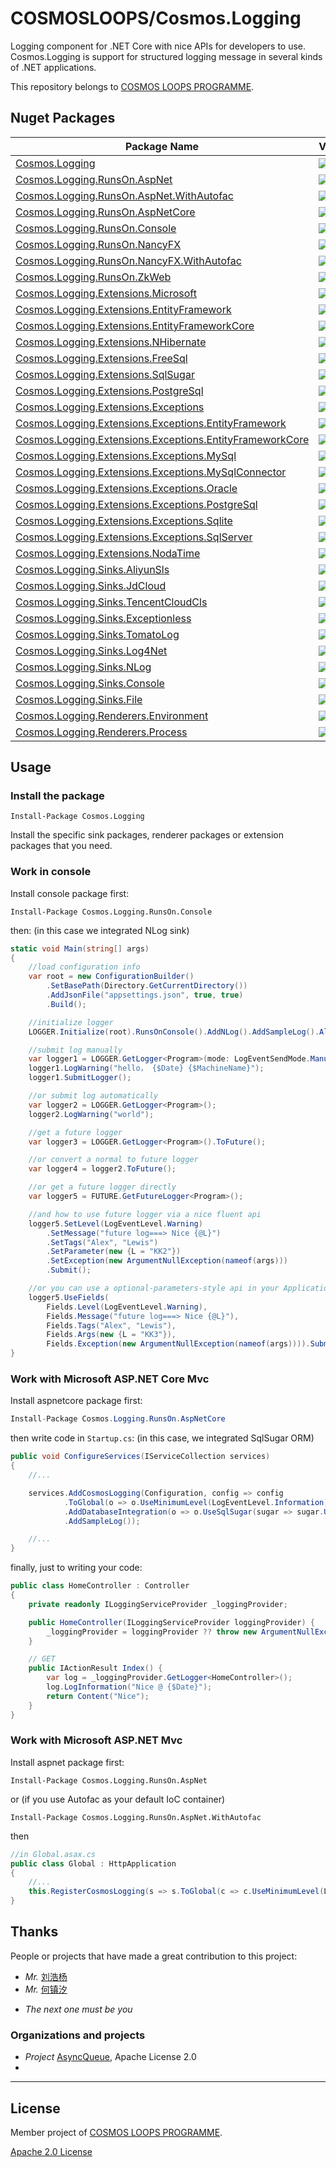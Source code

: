 # COSMOSLOOPS/Cosmos.Logging

Logging component for .NET Core with nice APIs for developers to use. Cosmos.Logging is support for structured logging message in several kinds of .NET applications.

This repository belongs to [COSMOS LOOPS PROGRAMME](https://github.com/cosmos-loops/).

## Nuget Packages

| Package Name                                                                                                                                         | Version                                                                                          | Downloads                                                                                         |
| ---------------------------------------------------------------------------------------------------------------------------------------------------- | ------------------------------------------------------------------------------------------------ | ------------------------------------------------------------------------------------------------- |
| [Cosmos.Logging](https://www.nuget.org/packages/Cosmos.Logging/)                                                                                     | ![](https://img.shields.io/nuget/v/Cosmos.Logging.svg)                                           | ![](https://img.shields.io/nuget/dt/Cosmos.Logging.svg)                                           |
| [Cosmos.Logging.RunsOn.AspNet](https://www.nuget.org/packages/Cosmos.Logging.RunsOn.AspNet/)                                                         | ![](https://img.shields.io/nuget/v/Cosmos.Logging.RunsOn.AspNet.svg)                             | ![](https://img.shields.io/nuget/dt/Cosmos.Logging.RunsOn.AspNet.svg)                             |
| [Cosmos.Logging.RunsOn.AspNet.WithAutofac](https://www.nuget.org/packages/Cosmos.Logging.RunsOn.AspNet.WithAutofac/)                                 | ![](https://img.shields.io/nuget/v/Cosmos.Logging.RunsOn.AspNet.WithAutofac.svg)                 | ![](https://img.shields.io/nuget/dt/Cosmos.Logging.RunsOn.AspNet.WithAutofac.svg)                 |
| [Cosmos.Logging.RunsOn.AspNetCore](https://www.nuget.org/packages/Cosmos.Logging.RunsOn.AspNetCore/)                                                 | ![](https://img.shields.io/nuget/v/Cosmos.Logging.RunsOn.AspNetCore.svg)                         | ![](https://img.shields.io/nuget/dt/Cosmos.Logging.RunsOn.AspNetCore.svg)                         |
| [Cosmos.Logging.RunsOn.Console](https://www.nuget.org/packages/Cosmos.Logging.RunsOn.Console/)                                                       | ![](https://img.shields.io/nuget/v/Cosmos.Logging.RunsOn.Console.svg)                            | ![](https://img.shields.io/nuget/dt/Cosmos.Logging.RunsOn.Console.svg)                            |
| [Cosmos.Logging.RunsOn.NancyFX](https://www.nuget.org/packages/Cosmos.Logging.RunsOn.NancyFX/)                                                       | ![](https://img.shields.io/nuget/v/Cosmos.Logging.RunsOn.NancyFX.svg)                            | ![](https://img.shields.io/nuget/dt/Cosmos.Logging.RunsOn.NancyFX.svg)                            |
| [Cosmos.Logging.RunsOn.NancyFX.WithAutofac](https://www.nuget.org/packages/Cosmos.Logging.RunsOn.NancyFX.WithAutofac/)                               | ![](https://img.shields.io/nuget/v/Cosmos.Logging.RunsOn.NancyFX.WithAutofac.svg)                | ![](https://img.shields.io/nuget/dt/Cosmos.Logging.RunsOn.NancyFX.WithAutofac.svg)                |
| [Cosmos.Logging.RunsOn.ZkWeb](https://www.nuget.org/packages/Cosmos.Logging.RunsOn.ZkWeb/)                                                           | ![](https://img.shields.io/nuget/v/Cosmos.Logging.RunsOn.ZkWeb.svg)                              | ![](https://img.shields.io/nuget/dt/Cosmos.Logging.RunsOn.ZkWeb.svg)                              |
| [Cosmos.Logging.Extensions.Microsoft](https://www.nuget.org/packages/Cosmos.Logging.Extensions.Microsoft/)                                           | ![](https://img.shields.io/nuget/v/Cosmos.Logging.Extensions.Microsoft.svg)                      | ![](https://img.shields.io/nuget/dt/Cosmos.Logging.Extensions.Microsoft.svg)                      |
| [Cosmos.Logging.Extensions.EntityFramework](https://www.nuget.org/packages/Cosmos.Logging.Extensions.EntityFramework/)                               | ![](https://img.shields.io/nuget/v/Cosmos.Logging.Extensions.EntityFramework.svg)                | ![](https://img.shields.io/nuget/dt/Cosmos.Logging.Extensions.EntityFramework.svg)                |
| [Cosmos.Logging.Extensions.EntityFrameworkCore](https://www.nuget.org/packages/Cosmos.Logging.Extensions.EntityFrameworkCore/)                       | ![](https://img.shields.io/nuget/v/Cosmos.Logging.Extensions.EntityFrameworkCore.svg)            | ![](https://img.shields.io/nuget/dt/Cosmos.Logging.Extensions.EntityFrameworkCore.svg)            |
| [Cosmos.Logging.Extensions.NHibernate](https://www.nuget.org/packages/Cosmos.Logging.Extensions.NHibernate/)                                         | ![](https://img.shields.io/nuget/v/Cosmos.Logging.Extensions.NHibernate.svg)                     | ![](https://img.shields.io/nuget/dt/Cosmos.Logging.Extensions.NHibernate.svg)                     |
| [Cosmos.Logging.Extensions.FreeSql](https://www.nuget.org/packages/Cosmos.Logging.Extensions.FreeSql/)                                               | ![](https://img.shields.io/nuget/v/Cosmos.Logging.Extensions.FreeSql.svg)                        | ![](https://img.shields.io/nuget/dt/Cosmos.Logging.Extensions.FreeSql.svg)                        |
| [Cosmos.Logging.Extensions.SqlSugar](https://www.nuget.org/packages/Cosmos.Logging.Extensions.SqlSugar/)                                             | ![](https://img.shields.io/nuget/v/Cosmos.Logging.Extensions.SqlSugar.svg)                       | ![](https://img.shields.io/nuget/dt/Cosmos.Logging.Extensions.SqlSugar.svg)                       |
| [Cosmos.Logging.Extensions.PostgreSql](https://www.nuget.org/packages/Cosmos.Logging.Extensions.PostgreSql/)                                         | ![](https://img.shields.io/nuget/v/Cosmos.Logging.Extensions.PostgreSql.svg)                     | ![](https://img.shields.io/nuget/dt/Cosmos.Logging.Extensions.PostgreSql.svg)                     |
| [Cosmos.Logging.Extensions.Exceptions](https://www.nuget.org/packages/Cosmos.Logging.Extensions.Exceptions/)                                         | ![](https://img.shields.io/nuget/v/Cosmos.Logging.Extensions.Exceptions.svg)                     | ![](https://img.shields.io/nuget/dt/Cosmos.Logging.Extensions.Exceptions.svg)                     |
| [Cosmos.Logging.Extensions.Exceptions.EntityFramework](https://www.nuget.org/packages/Cosmos.Logging.Extensions.Exceptions.EntityFramework/)         | ![](https://img.shields.io/nuget/v/Cosmos.Logging.Extensions.Exceptions.EntityFramework.svg)     | ![](https://img.shields.io/nuget/dt/Cosmos.Logging.Extensions.Exceptions.EntityFramework.svg)     |
| [Cosmos.Logging.Extensions.Exceptions.EntityFrameworkCore](https://www.nuget.org/packages/Cosmos.Logging.Extensions.Exceptions.EntityFrameworkCore/) | ![](https://img.shields.io/nuget/v/Cosmos.Logging.Extensions.Exceptions.EntityFrameworkCore.svg) | ![](https://img.shields.io/nuget/dt/Cosmos.Logging.Extensions.Exceptions.EntityFrameworkCore.svg) |
| [Cosmos.Logging.Extensions.Exceptions.MySql](https://www.nuget.org/packages/Cosmos.Logging.Extensions.Exceptions.MySql/)                             | ![](https://img.shields.io/nuget/v/Cosmos.Logging.Extensions.Exceptions.MySql.svg)               | ![](https://img.shields.io/nuget/dt/Cosmos.Logging.Extensions.Exceptions.MySql.svg)               |
| [Cosmos.Logging.Extensions.Exceptions.MySqlConnector](https://www.nuget.org/packages/Cosmos.Logging.Extensions.Exceptions.MySqlConnector/)           | ![](https://img.shields.io/nuget/v/Cosmos.Logging.Extensions.Exceptions.MySqlConnector.svg)      | ![](https://img.shields.io/nuget/dt/Cosmos.Logging.Extensions.Exceptions.MySqlConnector.svg)      |
| [Cosmos.Logging.Extensions.Exceptions.Oracle](https://www.nuget.org/packages/Cosmos.Logging.Extensions.Exceptions.Oracle/)                           | ![](https://img.shields.io/nuget/v/Cosmos.Logging.Extensions.Exceptions.Oracle.svg)              | ![](https://img.shields.io/nuget/dt/Cosmos.Logging.Extensions.Exceptions.Oracle.svg)              |
| [Cosmos.Logging.Extensions.Exceptions.PostgreSql](https://www.nuget.org/packages/Cosmos.Logging.Extensions.Exceptions.PostgreSql/)                   | ![](https://img.shields.io/nuget/v/Cosmos.Logging.Extensions.Exceptions.PostgreSql.svg)          | ![](https://img.shields.io/nuget/dt/Cosmos.Logging.Extensions.Exceptions.PostgreSql.svg)          |
| [Cosmos.Logging.Extensions.Exceptions.Sqlite](https://www.nuget.org/packages/Cosmos.Logging.Extensions.Exceptions.Sqlite/)                           | ![](https://img.shields.io/nuget/v/Cosmos.Logging.Extensions.Exceptions.Sqlite.svg)              | ![](https://img.shields.io/nuget/dt/Cosmos.Logging.Extensions.Exceptions.Sqlite.svg)              |
| [Cosmos.Logging.Extensions.Exceptions.SqlServer](https://www.nuget.org/packages/Cosmos.Logging.Extensions.Exceptions.SqlServer/)                     | ![](https://img.shields.io/nuget/v/Cosmos.Logging.Extensions.Exceptions.SqlServer.svg)           | ![](https://img.shields.io/nuget/dt/Cosmos.Logging.Extensions.Exceptions.SqlServer.svg)           |
| [Cosmos.Logging.Extensions.NodaTime](https://www.nuget.org/packages/Cosmos.Logging.Extensions.NodaTime/)                                             | ![](https://img.shields.io/nuget/v/Cosmos.Logging.Extensions.NodaTime.svg)                       | ![](https://img.shields.io/nuget/dt/Cosmos.Logging.Extensions.NodaTime.svg)                       |
| [Cosmos.Logging.Sinks.AliyunSls](https://www.nuget.org/packages/Cosmos.Logging.Sinks.AliyunSls/)                                                     | ![](https://img.shields.io/nuget/v/Cosmos.Logging.Sinks.AliyunSls.svg)                           | ![](https://img.shields.io/nuget/dt/Cosmos.Logging.Sinks.AliyunSls.svg)                           |
| [Cosmos.Logging.Sinks.JdCloud](https://www.nuget.org/packages/Cosmos.Logging.Sinks.JdCloud/)                                                         | ![](https://img.shields.io/nuget/v/Cosmos.Logging.Sinks.JdCloud.svg)                             | ![](https://img.shields.io/nuget/dt/Cosmos.Logging.Sinks.JdCloud.svg)                             |
| [Cosmos.Logging.Sinks.TencentCloudCls](https://www.nuget.org/packages/Cosmos.Logging.Sinks.TencentCloudCls/)                                         | ![](https://img.shields.io/nuget/v/Cosmos.Logging.Sinks.TencentCloudCls.svg)                     | ![](https://img.shields.io/nuget/dt/Cosmos.Logging.Sinks.TencentCloudCls.svg)                     |
| [Cosmos.Logging.Sinks.Exceptionless](https://www.nuget.org/packages/Cosmos.Logging.Sinks.Exceptionless/)                                             | ![](https://img.shields.io/nuget/v/Cosmos.Logging.Sinks.Exceptionless.svg)                       | ![](https://img.shields.io/nuget/dt/Cosmos.Logging.Sinks.Exceptionless.svg)                       |
| [Cosmos.Logging.Sinks.TomatoLog](https://www.nuget.org/packages/Cosmos.Logging.Sinks.TomatoLog/)                                                     | ![](https://img.shields.io/nuget/v/Cosmos.Logging.Sinks.TomatoLog.svg)                           | ![](https://img.shields.io/nuget/dt/Cosmos.Logging.Sinks.TomatoLog.svg)                           |
| [Cosmos.Logging.Sinks.Log4Net](https://www.nuget.org/packages/Cosmos.Logging.Sinks.Log4Net/)                                                         | ![](https://img.shields.io/nuget/v/Cosmos.Logging.Sinks.Log4Net.svg)                             | ![](https://img.shields.io/nuget/dt/Cosmos.Logging.Sinks.Log4Net.svg)                             |
| [Cosmos.Logging.Sinks.NLog](https://www.nuget.org/packages/Cosmos.Logging.Sinks.NLog/)                                                               | ![](https://img.shields.io/nuget/v/Cosmos.Logging.Sinks.NLog.svg)                                | ![](https://img.shields.io/nuget/dt/Cosmos.Logging.Sinks.NLog.svg)                                |
| [Cosmos.Logging.Sinks.Console](https://www.nuget.org/packages/Cosmos.Logging.Sinks.Console/)                                                         | ![](https://img.shields.io/nuget/v/Cosmos.Logging.Sinks.Console.svg)                             | ![](https://img.shields.io/nuget/dt/Cosmos.Logging.Sinks.Console.svg)                             |
| [Cosmos.Logging.Sinks.File](https://www.nuget.org/packages/Cosmos.Logging.Sinks.File/)                                                               | ![](https://img.shields.io/nuget/v/Cosmos.Logging.Sinks.File.svg)                                | ![](https://img.shields.io/nuget/dt/Cosmos.Logging.Sinks.File.svg)                                |
| [Cosmos.Logging.Renderers.Environment](https://www.nuget.org/packages/Cosmos.Logging.Renderers.Environment/)                                         | ![](https://img.shields.io/nuget/v/Cosmos.Logging.Renderers.Environment.svg)                     | ![](https://img.shields.io/nuget/dt/Cosmos.Logging.Renderers.Environment.svg)                     |
| [Cosmos.Logging.Renderers.Process](https://www.nuget.org/packages/Cosmos.Logging.Renderers.Process/)                                                 | ![](https://img.shields.io/nuget/v/Cosmos.Logging.Renderers.Process.svg)                         | ![](https://img.shields.io/nuget/dt/Cosmos.Logging.Renderers.Process.svg)                         |

## Usage

### Install the package

```
Install-Package Cosmos.Logging
```

Install the specific sink packages, renderer packages or extension packages that you need.


### Work in console

Install console package first:

```
Install-Package Cosmos.Logging.RunsOn.Console
```

then: (in this case we integrated NLog sink)

```c#
static void Main(string[] args)
{
    //load configuration info
    var root = new ConfigurationBuilder()
        .SetBasePath(Directory.GetCurrentDirectory())
        .AddJsonFile("appsettings.json", true, true)
        .Build();

    //initialize logger
    LOGGER.Initialize(root).RunsOnConsole().AddNLog().AddSampleLog().AllDone();

    //submit log manually
    var logger1 = LOGGER.GetLogger<Program>(mode: LogEventSendMode.Manually);
    logger1.LogWarning("hello， {$Date} {$MachineName}");
    logger1.SubmitLogger();

    //or submit log automatically
    var logger2 = LOGGER.GetLogger<Program>();
    logger2.LogWarning("world");

    //get a future logger
    var logger3 = LOGGER.GetLogger<Program>().ToFuture();

    //or convert a normal to future logger
    var logger4 = logger2.ToFuture();

    //or get a future logger directly
    var logger5 = FUTURE.GetFutureLogger<Program>();

    //and how to use future logger via a nice fluent api
    logger5.SetLevel(LogEventLevel.Warning)
        .SetMessage("future log===> Nice {@L}")
        .SetTags("Alex", "Lewis")
        .SetParameter(new {L = "KK2"})
        .SetException(new ArgumentNullException(nameof(args)))
        .Submit();

    //or you can use a optional-parameters-style api in your Application-Framework
    logger5.UseFields(
        Fields.Level(LogEventLevel.Warning),
        Fields.Message("future log===> Nice {@L}"),
        Fields.Tags("Alex", "Lewis"),
        Fields.Args(new {L = "KK3"}),
        Fields.Exception(new ArgumentNullException(nameof(args)))).Submit();
}
```

### Work with Microsoft ASP.NET Core Mvc

Install aspnetcore package first:

```c#
Install-Package Cosmos.Logging.RunsOn.AspNetCore
```

then write code in `Startup.cs`: (in this case, we integrated SqlSugar ORM)

```c#
public void ConfigureServices(IServiceCollection services)
{
    //...

    services.AddCosmosLogging(Configuration, config => config
            .ToGlobal(o => o.UseMinimumLevel(LogEventLevel.Information))
            .AddDatabaseIntegration(o => o.UseSqlSugar(sugar => sugar.UseAlias("Everything", LogEventLevel.Verbose)))
            .AddSampleLog());

    //...
}
```

finally, just to writing your code:

```c#
public class HomeController : Controller
{
    private readonly ILoggingServiceProvider _loggingProvider;

    public HomeController(ILoggingServiceProvider loggingProvider) {
        _loggingProvider = loggingProvider ?? throw new ArgumentNullException(nameof(loggingProvider));
    }

    // GET
    public IActionResult Index() {
        var log = _loggingProvider.GetLogger<HomeController>();
        log.LogInformation("Nice @ {$Date}");
        return Content("Nice");
    }
}

```

### Work with Microsoft ASP.NET Mvc

Install aspnet package first:

```
Install-Package Cosmos.Logging.RunsOn.AspNet
```

or (if you use Autofac as your default IoC container)

```
Install-Package Cosmos.Logging.RunsOn.AspNet.WithAutofac
```

then

```c#
//in Global.asax.cs
public class Global : HttpApplication
{
    //...
    this.RegisterCosmosLogging(s => s.ToGlobal(c => c.UseMinimumLevel(LogEventLevel.Verbose)).AddSampleLog());
}

```

## Thanks

People or projects that have made a great contribution to this project:

+ *Mr.* [刘浩杨](https://github.com/liuhaoyang)
+ *Mr.* [何镇汐](https://github.com/UtilCore)
- _The next one must be you_

### Organizations and projects

+ *Project* [AsyncQueue](https://github.com/Sunlighter/AsyncQueues), Apache License 2.0
+ 
---

## License

Member project of [COSMOS LOOPS PROGRAMME](https://github.com/cosmos-loops).

[Apache 2.0 License](/LICENSE)